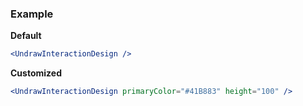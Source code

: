### Example

**Default**
```jsx
<UndrawInteractionDesign />
```

**Customized**
```jsx
<UndrawInteractionDesign primaryColor="#41B883" height="100" />
```
